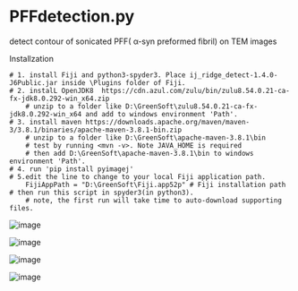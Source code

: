 # PFFdetection.py
detect contour of  sonicated PFF( α-syn preformed fibril) on TEM images


Installzation

    # 1. install Fiji and python3-spyder3. Place ij_ridge_detect-1.4.0-J6Public.jar inside \Plugins folder of Fiji.
    # 2. instalL OpenJDK8  https://cdn.azul.com/zulu/bin/zulu8.54.0.21-ca-fx-jdk8.0.292-win_x64.zip
        # unzip to a folder like D:\GreenSoft\zulu8.54.0.21-ca-fx-jdk8.0.292-win_x64 and add to windows environment 'Path'.
    # 3. install maven https://downloads.apache.org/maven/maven-3/3.8.1/binaries/apache-maven-3.8.1-bin.zip
        # unzip to a folder like D:\GreenSoft\apache-maven-3.8.1\bin 
        # test by running <mvn -v>. Note JAVA_HOME is required
        # then add D:\GreenSoft\apache-maven-3.8.1\bin to windows environment 'Path'.
    # 4. run 'pip install pyimagej'
    # 5.edit the line to change to your local Fiji application path.
        FijiAppPath = "D:\GreenSoft\Fiji.app52p" # Fiji installation path
    # then run this script in spyder3(in python3).
        # note, the first run will take time to auto-download supporting files.
        
![image](https://user-images.githubusercontent.com/22294036/137282608-c3ad8fee-b4a0-4f2d-a3da-3057f5494965.png)

![image](https://user-images.githubusercontent.com/22294036/137282738-cf812845-3fb5-4dd6-a262-b5c69127920a.png)

![image](https://user-images.githubusercontent.com/22294036/129352315-011cbee9-7fd8-4881-b62a-7a8f34a7c2c1.png)

![image](https://user-images.githubusercontent.com/22294036/129352406-4981fe1a-4b70-4bc2-b2b4-b3cbd6ee76de.png)


